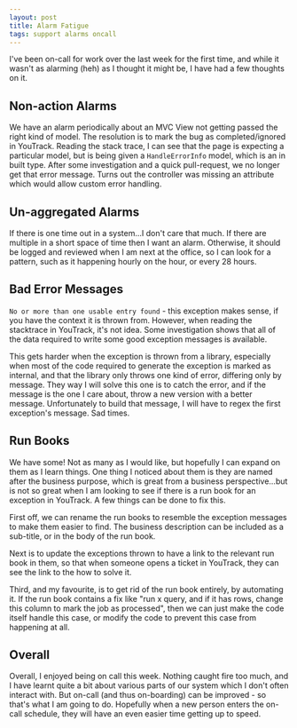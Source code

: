 ```yaml
---
layout: post
title: Alarm Fatigue
tags: support alarms oncall
---
```


I've been on-call for work over the last week for the first time, and while it wasn't as alarming (heh) as I thought it might be, I have had a few thoughts on it.

## Non-action Alarms

We have an alarm periodically about an MVC View not getting passed the right kind of model.  The resolution is to mark the bug as completed/ignored in YouTrack.  Reading the stack trace, I can see that the page is expecting a particular model, but is being given a `HandleErrorInfo` model, which is an in built type.  After some investigation and a quick pull-request, we no longer get that error message.  Turns out the controller was missing an attribute which would allow custom error handling.

## Un-aggregated Alarms

If there is one time out in a system...I don't care that much. If there are multiple in a short space of time then I want an alarm. Otherwise, it should be logged and reviewed when I am next at the office, so I can look  for a pattern, such as it happening hourly on the hour, or every 28 hours.

## Bad Error Messages

`No or more than one usable entry found` - this exception makes sense, if you have the context it is thrown from.  However, when reading the stacktrace in YouTrack, it's not idea.  Some investigation shows that all of the data required to write some good exception messages is available.

This gets harder when the exception is thrown from a library, especially when most of the code required to generate the exception is marked as internal, and that the library only throws one kind of error, differing only by message.  They way I will solve this one is to catch the error, and if the message is the one I care about, throw a new version with a better message.  Unfortunately to build that message, I will have to regex the first exception's message.  Sad times.

## Run Books

We have some! Not as many as I would like, but hopefully I can expand on them as I learn things.  One thing I noticed about them is they are named after the business purpose, which is great from a business perspective...but is not so great when I am looking to see if there is a run book for an exception in YouTrack.  A few things can be done to fix this.

First off, we can rename the run books to resemble the exception messages to make them easier to find.  The business description can be included as a sub-title, or in the body of the run book.

Next is to update the exceptions thrown to have a link to the relevant run book in them, so that when someone opens a ticket in YouTrack, they can see the link to the how to solve it.

Third, and my favourite, is to get rid of the run book entirely, by automating it.  If the run book contains a fix like "run x query, and if it has rows, change this column to mark the job as processed", then we can just make the code itself handle this case, or modify the code to prevent this case from happening at all.

## Overall

Overall, I enjoyed being on call this week.  Nothing caught fire too much, and I have learnt quite a bit about various parts of our system which I don't often interact with.  But on-call (and thus on-boarding) can be improved - so that's what I am going to do.  Hopefully when a new person enters the on-call schedule, they will have an even easier time getting up to speed.

